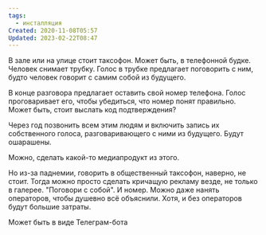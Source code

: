 ```yaml
---
tags:
  - инсталляция
Created: 2020-11-08T05:57
Updated: 2023-02-22T08:47
---
```

В зале или на улице стоит таксофон. Может быть, в телефонной будке. Человек снимает трубку. Голос в трубке предлагает поговорить с ним, будто человек говорит с самим собой из будущего.

В конце разговора предлагает оставить свой номер телефона. Голос проговаривает его, чтобы убедиться, что номер понят правильно. Может быть, стоит выслать код подтверждения?

Через год позвонить всем этим людям и включить запись их собственного голоса, разговаривающего с ними из будущего. Будут ошарашены.

Можно, сделать какой-то медиапродукт из этого.

Но из-за паднемии, говорить в общественный таксофон, наверно, не стоит. Тогда можно просто сделать кричащую рекламу везде, не только в галерее. "Поговори с собой". И номер. Можно даже нанять операторов, чтобы душевно всё объяснили. Хотя, и без операторов будут большие затраты.

Может быть в виде Телеграм-бота
